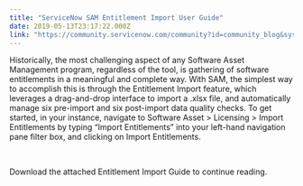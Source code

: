 ```yaml
---
title: "ServiceNow SAM Entitlement Import User Guide"
date: 2019-05-13T23:17:22.000Z
link: "https://community.servicenow.com/community?id=community_blog&sys_id=c3826f07db193f4cfff8a345ca961980"
---
```

<p>Historically, the most challenging aspect of any Software Asset Management program, regardless of the tool, is gathering of software entitlements in a meaningful and complete way. With SAM, the simplest way to accomplish this is through the Entitlement Import feature, which leverages a drag-and-drop interface to import a .xlsx file, and automatically manage six pre-import and six post-import data quality checks. To get started, in your instance, navigate to Software Asset &gt; Licensing &gt; Import Entitlements by typing “Import Entitlements” into your left-hand navigation pane filter box, and clicking on Import Entitlements.</p>
<p> </p>
<p>Download the attached Entitlement Import Guide to continue reading.</p>